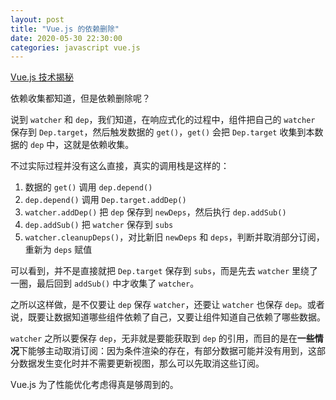 ```yaml
---
layout: post
title: "Vue.js 的依赖删除"
date: 2020-05-30 22:30:00
categories: javascript vue.js
---
```


[Vue.js 技术揭秘](https://ustbhuangyi.github.io/vue-analysis/v2/reactive/getters.html#过程分析)

依赖收集都知道，但是依赖删除呢？

说到 `watcher` 和 `dep`，我们知道，在响应式化的过程中，组件把自己的 `watcher` 保存到 `Dep.target`，然后触发数据的 `get()`，`get()` 会把 `Dep.target` 收集到本数据的 `dep` 中，这就是依赖收集。

不过实际过程并没有这么直接，真实的调用栈是这样的：

1. 数据的 `get()` 调用 `dep.depend()`
2. `dep.depend()` 调用 `Dep.target.addDep()`
3. `watcher.addDep()` 把 `dep` 保存到 `newDeps`，然后执行 `dep.addSub()`
4. `dep.addSub()` 把 `watcher` 保存到 `subs`
5. `watcher.cleanupDeps()`，对比新旧 `newDeps` 和 `deps`，判断并取消部分订阅，重新为 `deps` 赋值

可以看到，并不是直接就把 `Dep.target` 保存到 `subs`，而是先去 `watcher` 里绕了一圈，最后回到 `addSub()` 中才收集了 `watcher`。

之所以这样做，是不仅要让 `dep` 保存 `watcher`，还要让 `watcher` 也保存 `dep`。或者说，既要让数据知道哪些组件依赖了自己，又要让组件知道自己依赖了哪些数据。

`watcher` 之所以要保存 `dep`，无非就是要能获取到 `dep` 的引用，而目的是在**一些情况**下能够主动取消订阅：因为条件渲染的存在，有部分数据可能并没有用到，这部分数据发生变化时并不需要更新视图，那么可以先取消这些订阅。

Vue.js 为了性能优化考虑得真是够周到的。
